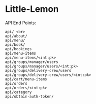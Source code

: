 # Little-Lemon

API End Points:

    api/ <br>
    api/about/ 
    api/menu/
    api/book/ 
    api/bookings
    api/menu-items
    api/menu-items/<int:pk>
    api/groups/manager/users
    api/groups/manager/users/<int:pk>
    api/groups/delivery-crew/users
    api/groups/delivery-crew/users/<int:pk>
    api/cart/menu-items
    api/orders
    api/orders/<int:pk> 
    api/category
    api/obtain-auth-token/
